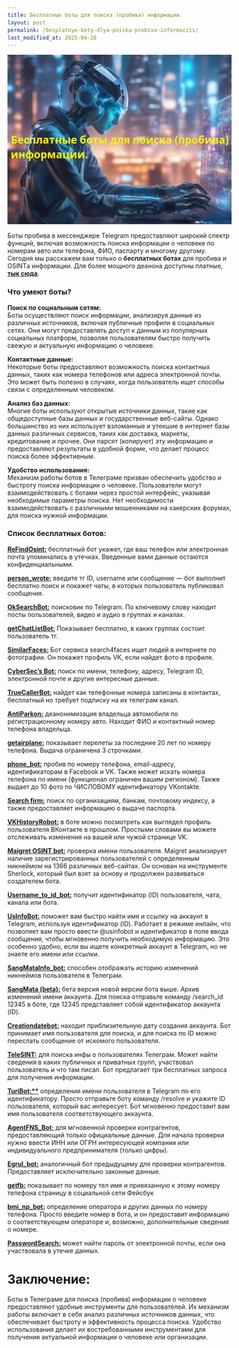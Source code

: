 ```yaml
---
title: Бесплатные боты для поиска (пробива) информации.
layout: post
permalink: /besplatnye-boty-dlya-poiska-probiva-informaczii/
last_modified_at: 2025-04-28
---
```


![](/images/freebot1.webp)

Боты пробива в мессенджере Telegram предоставляют широкий спектр функций, включая возможность поиска информации о человеке по номерам авто или телефона, ФИО, паспарту и многому другому. Сегодня мы расскажем вам только о **бесплатных ботах** для пробива и OSINTа информации. Для более мощного деанона доступны платные, **[тык сюда](/top-5-luchshih-bota-telegram-dlya-probiva/)**.


### **Что умеют боты?**

**Поиск по социальным сетям:**  
Боты осуществляют поиск информации, анализируя данные из различных источников, включая публичные профили в социальных сетях. Они могут предоставлять доступ к данным из популярных социальных платформ, позволяя пользователям быстро получить свежую и актуальную информацию о человеке.

**Контактные данные:**  
Некоторые боты предоставляют возможность поиска контактных данных, таких как номера телефонов или адреса электронной почты. Это может быть полезно в случаях, когда пользователь ищет способы связи с определенным человеком.

**Анализ баз данных:**  
Многие боты используют открытые источники данных, такие как общедоступные базы данных и государственные веб-сайты. Однако большинство из них использует взломанные и утекшие в интернет базы данных различных сервисов, таких как доставка, маркеты, кредитование и прочее. Они парсят (копируют) эту информацию и предоставляют результаты в удобной форме, что делает процесс поиска более эффективным.

**Удобство использования:**  
Механизм работы ботов в Телеграме призван обеспечить удобство и быстроту поиска информации о человеке. Пользователи могут взаимодействовать с ботами через простой интерфейс, указывая необходимые параметры поиска. Нет необходимости взаимодействовать с различными мошенниками на хакерских форумах, для поиска нужной информации.

### Список бесплатных ботов:

**[ReFindOsint:](/ReFindOsintBot/)** бесплатный бот укажет, где ваш телефон или электронная почта упоминались в утечках. Введенные вами данные остаются конфиденциальными.

**[person_wrote:](https://t.me/where_a_person_wrote_bot)** введите тг ID, username или сообщение — бот выполнит бесплатно поиск и покажет чаты, в которых пользователь публиковал сообщения.

**[OkSearchBot:](https://t.me/OkSearchBot)** поисковик по Telegram. По ключевому слову находит посты пользователей, видео и аудио в группах и каналах.

**[getChatListBot:](https://t.me/getchatlistbot)** Показывает бесплатно, в каких группах состоит пользователь тг.

**[SimilarFaces:](https://t.me/similarfacesBot)** Бот сервиса search4faces ищет людей в интернете по фотографии. Он покажет профиль VK, если найдет фото в профиле.

**[CyberSec’s Bot:](https://t.me/karma_cybersec_bot)** поиск по имени, телефону, адресу, Telegram ID, электронной почте и другие интересные данные.

**[TrueCallerBot:](https://t.me/TrueCaller_Z_Bot)** найдет как телефонные номера записаны в контактах, бесплатный но требует подписку на их телеграм канал.

**[AntiParkon:](https://t.me/Antiparkongogobot)** деанонимизация владельца автомобиля по регистрационному номеру авто. Находит ФИО и контактный номер телефона владельца.

**[getairplane:](https://t.me/getairplane_bot)** показывает перелеты за последние 20 лет по номеру телефона. Выдача ограничена 3 строчками.

**[phone_bot:](https://t.me/glaztesting_bot)** пробив по номеру телефона, email-адресу, идентификаторам в Facebook и VK. Также может искать номера телефона по имени (функционал ограничен вашим регионом). Также выдает до 10 фото по ЧИСЛОВОМУ идентификатору VKontakte.

**[Search firm:](https://t.me/Search_firm_bot)** поиск по организациям, банкам, почтовому индексу, а также предоставляет информацию о выдаче паспорта.

**[VKHistoryRobot:](https://t.me/VKHistoryRobot)** в боте можно посмотреть как выглядел профиль пользователя ВКонтакте в прошлом. Простыми словами вы можете отслеживать изменения на вашей или чужой странице VK.

**[Maigret OSINT bot:](https://t.me/osint_maigret_bot)** проверка имени пользователя. Maigret анализирует наличие зарегистрированных пользователей с определенным никнеймом на 1366 различных веб-сайтах. Он основан на инструменте Sherlock, который был взят за основу и продолжен развиваться создателем бота.

**[Username_to_id_bot:](https://t.me/username_to_id_bot)** получит идентификатор (ID) пользователя, чата, канала или бота.

**[UsInfoBot:](https://t.me/usinfobot)** поможет вам быстро найти имя и ссылку на аккаунт в Telegram, используя идентификатор (ID). Работает в режиме инлайн, что позволяет вам просто ввести @usinfobot и идентификатор в поле ввода сообщения, чтобы мгновенно получить необходимую информацию. Это особенно удобно, если вы ищете конкретный аккаунт в Telegram, но не знаете его имени или ссылки.

**[SangMataInfo_bot:](https://t.me/SangMataInfo_bot)** способен отображать историю изменений никнеймов пользователя в Телеграм.

**[SangMata (beta):](https://t.me/SangMata_beta_bot)** бета версия новой версии бота выше. Архив изменений имени аккаунта. Для поиска отправьте команду /search\_id 12345 в боте, где 12345 представляет собой идентификатор аккаунта (ID).

**[Creationdatebot:](https://t.me/creationdatebot)** находит приблизительную дату создания аккаунта. Бот принимает имя пользователя для поиска, и для поиска по ID можно переслать сообщение от искомого пользователя.

**[TeleSINT:](https://t.me/telesint_2025_bot)** для поиска инфы о пользователях Телеграм. Может найти сведения в каких публичных и приватных групп, участвовал пользователь и что там писал. Бот предлагает три бесплатных запроса для получения информации.

**[TuriBot:**](https://t.me/TuriBot)** определения имени пользователя в Telegram по его идентификатору. Просто отправьте боту команду /resolve и укажите ID пользователя, который вас интересует. Бот мгновенно предоставит вам имя пользователя соответствующего аккаунта.

**[AgentFNS_Bot:](https://t.me/AgentFNS_bot)** для мгновенной проверки контрагентов, предоставляющий только официальные данные. Для начала проверки нужно ввести ИНН или ОГРН интересующей компании или индивидуального предпринимателя (только цифры).

**[Egrul_bot:](https://t.me/egrul_bot)** аналогичный бот предыдущему для проверки контрагентов. Предоставляет исключительно законные данные.

**[getfb:](https://t.me/getfb_bot)** показывает по номеру тел имя и привязанную к этому номеру телефона страницу в социальной сети Фейсбук

**[bmi_np_bot:](https://t.me/MNProbot)** определение оператора и других данных по номеру телефона. Просто введите номер в бота, и он предоставит информацию о соответствующем операторе и, возможно, дополнительные сведения о номере.

**[PasswordSearch:](https://t.me/PasswordSearchBot)** может найти пароль от электронной почты, если она участвовала в утечке данных.

# **Заключение:**

Боты в Телеграме для поиска (пробива) информации о человеке предоставляют удобные инструменты для пользователей. Их механизм работы включает в себя анализ различных источников данных, что обеспечивает быстроту и эффективность процесса поиска. Удобство использования делает их востребованными инструментами для получения актуальной информации о человеке или организации.
